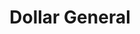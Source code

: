 ---
title: "Dollar General"
url: /bakersville/dollar-general-crimson-laurel-way/
shop: variety store
---